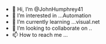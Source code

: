 - 👋 Hi, I’m @JohnHumphrey41
- 👀 I’m interested in ...Automation
- 🌱 I’m currently learning ...visual.net
- 💞️ I’m looking to collaborate on ..
- 📫 How to reach me ...

<!---
JohnHumphrey41/JohnHumphrey41 is a ✨ special ✨ repository because its `README.md` (this file) appears on your GitHub profile.
You can click the Preview link to take a look at your changes.
--->

